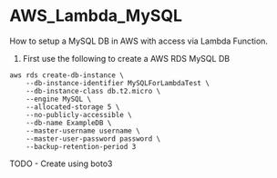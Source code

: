 # AWS_Lambda_MySQL
How to setup a MySQL DB in AWS with access via Lambda Function.


1) First use the following to create a AWS RDS MySQL DB
```
aws rds create-db-instance \
    --db-instance-identifier MySQLForLambdaTest \
    --db-instance-class db.t2.micro \
    --engine MySQL \
    --allocated-storage 5 \
    --no-publicly-accessible \
    --db-name ExampleDB \
    --master-username username \
    --master-user-password password \
    --backup-retention-period 3 
```

TODO - Create using boto3

